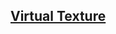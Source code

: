 ##  [Virtual Texture](https://github.com/lhw23333/Myblog/blob/gh-pages/Virtual%20Texture%E7%AC%94%E8%AE%B0.md)
